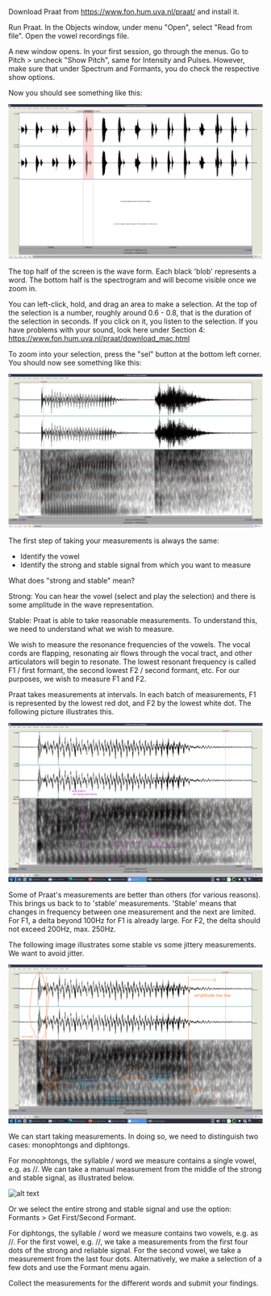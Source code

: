 Download Praat from https://www.fon.hum.uva.nl/praat/ and install it. 

Run Praat. In the Objects window, under menu "Open", select "Read from file". Open the vowel recordings file. 

A new window opens. In your first session, go through the menus. Go to Pitch > uncheck "Show Pitch", same for Intensity and Pulses. However, make sure that under Spectrum and Formants, you do check the respective show options. 

Now you should see something like this: 

![praatoverview](https://github.com/tjuzek/introduction_linguistics/blob/main/praat_overview.jpg?raw=true)

The top half of the screen is the wave form. Each black 'blob' represents a word. The bottom half is the spectrogram and will become visible once we zoom in. 

You can left-click, hold, and drag an area to make a selection. At the top of the selection is a number, roughly around 0.6 - 0.8, that is the duration of the selection in seconds. If you click on it, you listen to the selection. 
If you have problems with your sound, look here under Section 4: https://www.fon.hum.uva.nl/praat/download_mac.html 

To zoom into your selection, press the "sel" button at the bottom left corner. You should now see something like this: 

![closeup](https://github.com/tjuzek/introduction_linguistics/blob/main/close_up.jpg?raw=true)

The first step of taking your measurements is always the same: 

- Identify the vowel
- Identify the strong and stable signal from which you want to measure

What does "strong and stable" mean? 

Strong: You can hear the vowel (select and play the selection) and there is some amplitude in the wave representation. 

Stable: Praat is able to take reasonable measurements. To understand this, we need to understand what we wish to measure. 

We wish to measure the resonance frequencies of the vowels. The vocal cords are flapping, resonating air flows through the vocal tract, and other articulators will begin to resonate. 
The lowest resonant frequency is called F1 / first formant, the second lowest F2 / second formant, etc. For our purposes, we wish to measure F1 and F2. 

Praat takes measurements at intervals. In each batch of measurements, F1 is represented by the lowest red dot, and F2 by the lowest white dot. The following picture illustrates this. 

![measurements](https://github.com/tjuzek/introduction_linguistics/blob/main/measurements.jpg?raw=true)

Some of Praat's measurements are better than others (for various reasons). This brings us back to to 'stable' measurements. 'Stable' means that changes in frequency between one measurement and the next are limited. For F1, a delta beyond 100Hz for F1 is already large. For F2, the delta should not exceed 200Hz, max. 250Hz. 

The following image illustrates some stable vs some jittery measurements. We want to avoid jitter. 

![praat_overview](https://github.com/tjuzek/introduction_linguistics/blob/main/good_bad_signal.jpg?raw=true)

We can start taking measurements. In doing so, we need to distinguish two cases: monophtongs and diphtongs. 

For monophtongs, the syllable / word we measure contains a single vowel, e.g. <beat> as //. We can take a manual measurement from the middle of the strong and stable signal, as illustrated below. 

![alt text](https://github.com/[username]/[reponame]/blob/[branch]/image.jpg?raw=true)

Or we select the entire strong and stable signal and use the option: Formants > Get First/Second Formant. 

For diphtongs, the syllable / word we measure contains two vowels, e.g. <bait> as //. For the first vowel, e.g. //, we take a measurements from the first four dots of the strong and reliable signal. For the second vowel, we take a measurement from the last four dots. Alternatively, we make a selection of a few dots and use the Formant menu again. 

Collect the measurements for the different words and submit your findings. 

